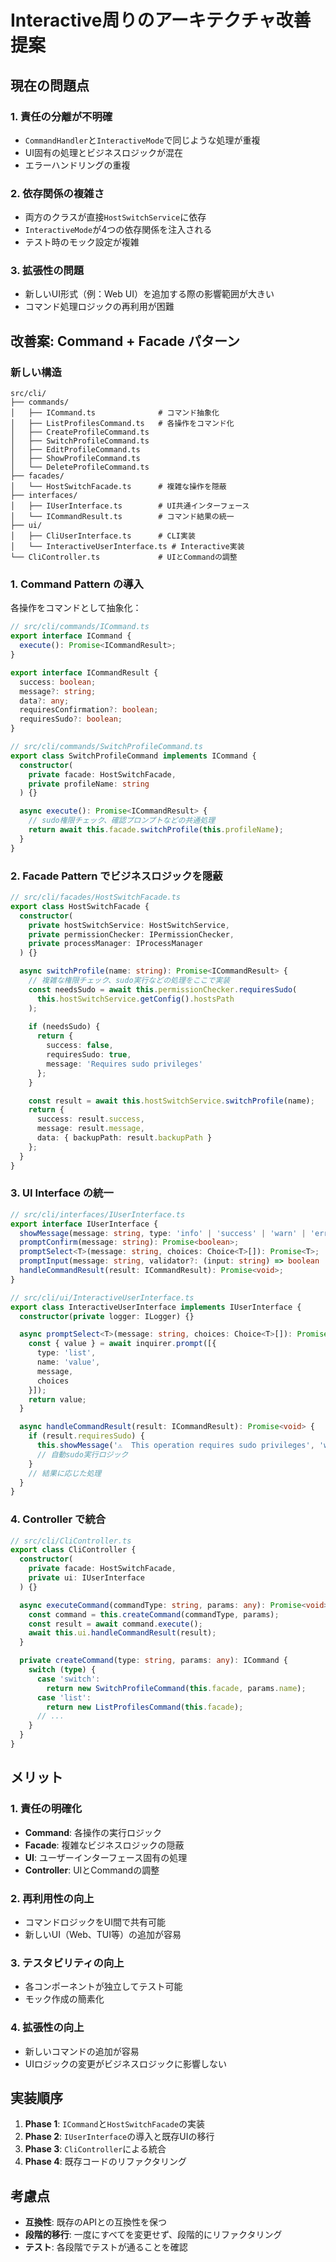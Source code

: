 # Interactive周りのアーキテクチャ改善提案

## 現在の問題点

### 1. 責任の分離が不明確
- `CommandHandler`と`InteractiveMode`で同じような処理が重複
- UI固有の処理とビジネスロジックが混在
- エラーハンドリングの重複

### 2. 依存関係の複雑さ
- 両方のクラスが直接`HostSwitchService`に依存
- `InteractiveMode`が4つの依存関係を注入される
- テスト時のモック設定が複雑

### 3. 拡張性の問題
- 新しいUI形式（例：Web UI）を追加する際の影響範囲が大きい
- コマンド処理ロジックの再利用が困難

## 改善案: Command + Facade パターン

### 新しい構造

```
src/cli/
├── commands/
│   ├── ICommand.ts              # コマンド抽象化
│   ├── ListProfilesCommand.ts   # 各操作をコマンド化
│   ├── CreateProfileCommand.ts
│   ├── SwitchProfileCommand.ts
│   ├── EditProfileCommand.ts
│   ├── ShowProfileCommand.ts
│   └── DeleteProfileCommand.ts
├── facades/
│   └── HostSwitchFacade.ts      # 複雑な操作を隠蔽
├── interfaces/
│   ├── IUserInterface.ts        # UI共通インターフェース
│   └── ICommandResult.ts        # コマンド結果の統一
├── ui/
│   ├── CliUserInterface.ts      # CLI実装
│   └── InteractiveUserInterface.ts # Interactive実装
└── CliController.ts             # UIとCommandの調整
```

### 1. Command Pattern の導入

各操作をコマンドとして抽象化：

```typescript
// src/cli/commands/ICommand.ts
export interface ICommand {
  execute(): Promise<ICommandResult>;
}

export interface ICommandResult {
  success: boolean;
  message?: string;
  data?: any;
  requiresConfirmation?: boolean;
  requiresSudo?: boolean;
}

// src/cli/commands/SwitchProfileCommand.ts
export class SwitchProfileCommand implements ICommand {
  constructor(
    private facade: HostSwitchFacade,
    private profileName: string
  ) {}

  async execute(): Promise<ICommandResult> {
    // sudo権限チェック、確認プロンプトなどの共通処理
    return await this.facade.switchProfile(this.profileName);
  }
}
```

### 2. Facade Pattern でビジネスロジックを隠蔽

```typescript
// src/cli/facades/HostSwitchFacade.ts
export class HostSwitchFacade {
  constructor(
    private hostSwitchService: HostSwitchService,
    private permissionChecker: IPermissionChecker,
    private processManager: IProcessManager
  ) {}

  async switchProfile(name: string): Promise<ICommandResult> {
    // 複雑な権限チェック、sudo実行などの処理をここで実装
    const needsSudo = await this.permissionChecker.requiresSudo(
      this.hostSwitchService.getConfig().hostsPath
    );
    
    if (needsSudo) {
      return {
        success: false,
        requiresSudo: true,
        message: 'Requires sudo privileges'
      };
    }

    const result = await this.hostSwitchService.switchProfile(name);
    return {
      success: result.success,
      message: result.message,
      data: { backupPath: result.backupPath }
    };
  }
}
```

### 3. UI Interface の統一

```typescript
// src/cli/interfaces/IUserInterface.ts
export interface IUserInterface {
  showMessage(message: string, type: 'info' | 'success' | 'warn' | 'error'): void;
  promptConfirm(message: string): Promise<boolean>;
  promptSelect<T>(message: string, choices: Choice<T>[]): Promise<T>;
  promptInput(message: string, validator?: (input: string) => boolean | string): Promise<string>;
  handleCommandResult(result: ICommandResult): Promise<void>;
}

// src/cli/ui/InteractiveUserInterface.ts
export class InteractiveUserInterface implements IUserInterface {
  constructor(private logger: ILogger) {}

  async promptSelect<T>(message: string, choices: Choice<T>[]): Promise<T> {
    const { value } = await inquirer.prompt([{
      type: 'list',
      name: 'value',
      message,
      choices
    }]);
    return value;
  }

  async handleCommandResult(result: ICommandResult): Promise<void> {
    if (result.requiresSudo) {
      this.showMessage('⚠️  This operation requires sudo privileges', 'warn');
      // 自動sudo実行ロジック
    }
    // 結果に応じた処理
  }
}
```

### 4. Controller で統合

```typescript
// src/cli/CliController.ts
export class CliController {
  constructor(
    private facade: HostSwitchFacade,
    private ui: IUserInterface
  ) {}

  async executeCommand(commandType: string, params: any): Promise<void> {
    const command = this.createCommand(commandType, params);
    const result = await command.execute();
    await this.ui.handleCommandResult(result);
  }

  private createCommand(type: string, params: any): ICommand {
    switch (type) {
      case 'switch':
        return new SwitchProfileCommand(this.facade, params.name);
      case 'list':
        return new ListProfilesCommand(this.facade);
      // ...
    }
  }
}
```

## メリット

### 1. 責任の明確化
- **Command**: 各操作の実行ロジック
- **Facade**: 複雑なビジネスロジックの隠蔽
- **UI**: ユーザーインターフェース固有の処理
- **Controller**: UIとCommandの調整

### 2. 再利用性の向上
- コマンドロジックをUI間で共有可能
- 新しいUI（Web、TUI等）の追加が容易

### 3. テスタビリティの向上
- 各コンポーネントが独立してテスト可能
- モック作成の簡素化

### 4. 拡張性の向上
- 新しいコマンドの追加が容易
- UIロジックの変更がビジネスロジックに影響しない

## 実装順序

1. **Phase 1**: `ICommand`と`HostSwitchFacade`の実装
2. **Phase 2**: `IUserInterface`の導入と既存UIの移行
3. **Phase 3**: `CliController`による統合
4. **Phase 4**: 既存コードのリファクタリング

## 考慮点

- **互換性**: 既存のAPIとの互換性を保つ
- **段階的移行**: 一度にすべてを変更せず、段階的にリファクタリング
- **テスト**: 各段階でテストが通ることを確認